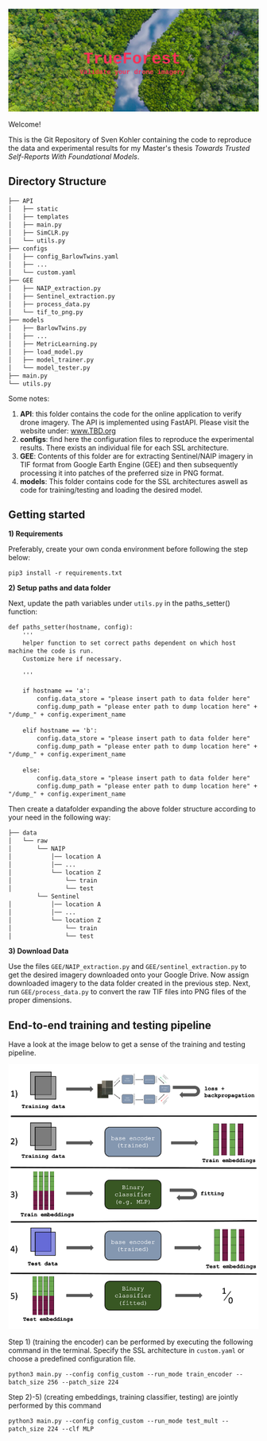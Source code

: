 ![plot](./trueforest.png)

Welcome!

This is the Git Repository of Sven Kohler containing the code to reproduce the data and experimental results for my Master's thesis _Towards Trusted Self-Reports With Foundational Models_.

## Directory Structure

```
├── API
│   ├── static
│   ├── templates
│   ├── main.py
│   ├── SimCLR.py
│   └── utils.py
├── configs
│   ├── config_BarlowTwins.yaml
│   ├── ...
│   └── custom.yaml
├── GEE
│   ├── NAIP_extraction.py
│   ├── Sentinel_extraction.py
│   ├── process_data.py
│   └── tif_to_png.py
├── models
│   ├── BarlowTwins.py
│   ├── ...
│   ├── MetricLearning.py
│   ├── load_model.py
│   ├── model_trainer.py
│   └── model_tester.py
├── main.py
└── utils.py

```

Some notes:

1. **API**: this folder contains the code for the online application to verify drone imagery. The API is implemented using FastAPI. Please visit the website under: www.TBD.org
2. **configs**: find here the configuration files to reproduce the experimental results. There exists an individual file for each SSL architecture.
3. **GEE**: Contents of this folder are for extracting Sentinel/NAIP imagery in TIF format from Google Earth Engine (GEE) and then subsequently processing it into patches of the preferred size in PNG format.
4. **models**: This folder contains code for the SSL architectures aswell as code for training/testing and loading the desired model.

## Getting started

**1) Requirements**

Preferably, create your own conda environment before following the step below:

```
pip3 install -r requirements.txt
```

**2) Setup paths and data folder**

Next, update the path variables under `utils.py` in the paths_setter() function:

```
def paths_setter(hostname, config):
    '''
    helper function to set correct paths dependent on which host machine the code is run.
    Customize here if necessary.

    '''

    if hostname == 'a':
        config.data_store = "please insert path to data folder here"
        config.dump_path = "please enter path to dump location here" + "/dump_" + config.experiment_name

    elif hostname == 'b':
        config.data_store = "please insert path to data folder here"
        config.dump_path = "please enter path to dump location here" + "/dump_" + config.experiment_name

    else:
        config.data_store = "please insert path to data folder here"
        config.dump_path = "please enter path to dump location here" + "/dump_" + config.experiment_name
```

Then create a datafolder expanding the above folder structure according to your need in the following way:

```
├── data
│   └── raw
│       └── NAIP
│           │── location A
│           │── ...
│           └── location Z
│               └── train
│               └── test
        └── Sentinel
│           │── location A
│           │── ...
│           └── location Z
│               └── train
│               └── test
```

**3) Download Data**

Use the files `GEE/NAIP_extraction.py` and `GEE/sentinel_extraction.py` to get the desired imagery downloaded onto your Google Drive. Now assign downloaded imagery to the data folder created in the previous step. Next, run `GEE/process_data.py` to convert the raw TIF files into PNG files of the proper dimensions.

## End-to-end training and testing pipeline

Have a look at the image below to get a sense of the training and testing pipeline.

![plot](./Training_pipeline.png)

Step 1) (training the encoder) can be performed by executing the following command in the terminal. Specify the SSL architecture in `custom.yaml` or choose a predefined configuration file.

```
python3 main.py --config config_custom --run_mode train_encoder --batch_size 256 --patch_size 224
```

Step 2)-5) (creating embeddings, training classifier, testing) are jointly performed by this command

```
python3 main.py --config config_custom --run_mode test_mult --patch_size 224 --clf MLP
```
